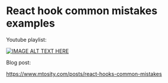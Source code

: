 # React hook common mistakes examples

Youtube playlist:

[![IMAGE ALT TEXT HERE](https://i9.ytimg.com/vi_webp/KqmRkhYzNrE/sddefault.webp?v=6568e92d&sqp=CLidqKsG&rs=AOn4CLBDKOC0qGjODptWVQuO28ZinN4zkw)](https://www.youtube.com/watch?v=KqmRkhYzNrE&list=PLyeHllfmLOZzs8xP9FbYx6R199rhGSOAy&index=1)

Blog post:

<https://www.mtosity.com/posts/react-hooks-common-mistakes>

